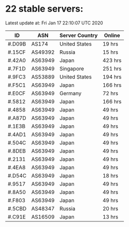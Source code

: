 # 22 stable servers:

Latest update at: Fri Jan 17 22:10:07 UTC 2020

| ID | ASN | Server Country | Online |
| -- | --- | -------------- | ------ |
| #.D09B | AS174 | United States | 19 hrs |
| #.15CF | AS49392 | Russia | 15 hrs |
| #.42A0 | AS63949 | Japan | 423 hrs |
| #.7F1D | AS63949 | Singapore | 251 hrs |
| #.9FC3 | AS53889 | United States | 194 hrs |
| #.F5C1 | AS63949 | Japan | 166 hrs |
| #.E0CF | AS63949 | Germany | 72 hrs |
| #.5812 | AS63949 | Japan | 166 hrs |
| #.4858 | AS63949 | Japan | 49 hrs |
| #.A87D | AS63949 | Japan | 49 hrs |
| #.1E3B | AS63949 | Japan | 49 hrs |
| #.4AD1 | AS63949 | Japan | 49 hrs |
| #.504C | AS63949 | Japan | 49 hrs |
| #.8DEB | AS63949 | Japan | 49 hrs |
| #.2131 | AS63949 | Japan | 49 hrs |
| #.4EA8 | AS63949 | Japan | 49 hrs |
| #.D54C | AS63949 | Japan | 18 hrs |
| #.9517 | AS63949 | Japan | 49 hrs |
| #.8A50 | AS63949 | Japan | 49 hrs |
| #.F803 | AS63949 | Japan | 49 hrs |
| #.5CBD | AS48347 | Russia | 20 hrs |
| #.C91E | AS16509 | Japan | 13 hrs |

